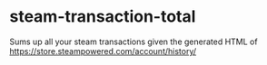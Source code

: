 # steam-transaction-total
Sums up all your steam transactions given the generated HTML of https://store.steampowered.com/account/history/
